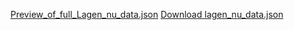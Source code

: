 [Preview_of_full_Lagen_nu_data.json](https://storage.cloud.google.com/rag-model-bucket/lagen_nu_data.json)
[Download lagen_nu_data.json](https://storage.googleapis.com/rag-model-bucket/lagen_nu_data.json)
